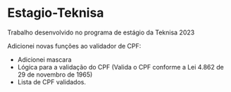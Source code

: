 # Estagio-Teknisa
Trabalho desenvolvido no programa de estágio da Teknisa 2023

Adicionei novas funções ao validador de CPF:
- Adicionei mascara 
- Lógica para a validação do CPF (Valida o CPF conforme a Lei 4.862 de 29 de novembro de 1965)
- Lista de CPF validados.

